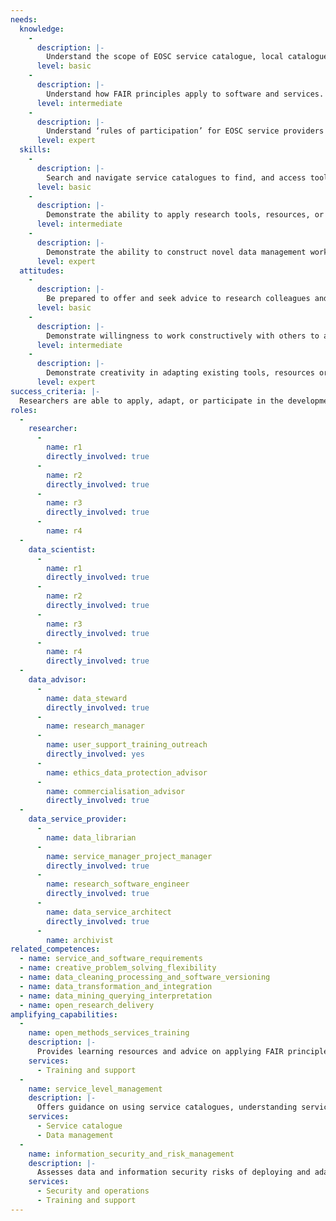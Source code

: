 ```yaml
---
needs: 
  knowledge: 
    - 
      description: |-
        Understand the scope of EOSC service catalogue, local catalogues, and other reputable sources of tools, resources, or services. Identify relevant examples that fit research purposes and organisational requirements. Understand service level and user agreement concepts. Appreciate how to identify use cases for needs unmet by available tools, resources or services, and understand basic coding concepts, semantic resources, and scripting languages used to create these.
      level: basic
    - 
      description: |-
        Understand how FAIR principles apply to software and services. Be familiar with the Research Software Engineer role, and how to articulate functional and non-functional requirements for software in a form that a Research Software Engineer can translate into code that fulfils them.
      level: intermediate
    - 
      description: |-
        Understand ‘rules of participation’ for EOSC service providers and how to make services operational in the EOSC. Be familiar with a variety of coding techniques, software architectures, and cloud computing concepts. Be able to identify opportunities to apply these to the research domain.
      level: expert
  skills: 
    - 
      description: |-
        Search and navigate service catalogues to find, and access tools (etc), identify how to use these for basic applications in the research context, making them interoperable with local data or tools, within licensing or privacy constraints. Identify scripting languages relevant to the domain, and write scripts to perform simple data management routines.
      level: basic
    - 
      description: |-
        Demonstrate the ability to apply research tools, resources, or services in virtual environments to fulfil research needs or reuse research data for non-academic applications. Demonstrate that locally developed tools, resources, or services are FAIR, and on what licence or accessibility terms.
      level: intermediate
    - 
      description: |-
        Demonstrate the ability to construct novel data management workflows by assembling tools, resources or services that perform data management tasks more efficiently or effectively. Be able to specify service level agreements and terms of use consistent with FAIR principles.
      level: expert
  attitudes: 
    -
      description: |-
        Be prepared to offer and seek advice to research colleagues and professional support services.
      level: basic
    -
      description: |-
        Demonstrate willingness to work constructively with others to apply or adapt existing tools, resources or services to solve problems. Be willing to learn new techniques.
      level: intermediate
    - 
      description: |-
        Demonstrate creativity in adapting existing tools, resources or services to solve problems. Develop novel techniques to perform research data management tasks more efficiently or effectively.
      level: expert
success_criteria: |-
  Researchers are able to apply, adapt, or participate in the development of FAIR research tools, resources, or services.
roles: 
  - 
    researcher: 
      - 
        name: r1
        directly_involved: true
      - 
        name: r2
        directly_involved: true
      - 
        name: r3
        directly_involved: true
      - 
        name: r4
  - 
    data_scientist:
      - 
        name: r1
        directly_involved: true
      - 
        name: r2
        directly_involved: true
      - 
        name: r3
        directly_involved: true
      - 
        name: r4
        directly_involved: true
  - 
    data_advisor: 
      - 
        name: data_steward
        directly_involved: true
      - 
        name: research_manager
      - 
        name: user_support_training_outreach
        directly_involved: yes
      - 
        name: ethics_data_protection_advisor
      - 
        name: commercialisation_advisor
        directly_involved: true
  - 
    data_service_provider: 
      - 
        name: data_librarian
      - 
        name: service_manager_project_manager
        directly_involved: true
      - 
        name: research_software_engineer
        directly_involved: true
      - 
        name: data_service_architect
        directly_involved: true
      - 
        name: archivist
related_competences: 
  - name: service_and_software_requirements
  - name: creative_problem_solving_flexibility
  - name: data_cleaning_processing_and_software_versioning
  - name: data_transformation_and_integration
  - name: data_mining_querying_interpretation
  - name: open_research_delivery
amplifying_capabilities: 
  - 
    name: open_methods_services_training
    description: |-
      Provides learning resources and advice on applying FAIR principles to tools, resources and services. Resources and advice address domain-specific issues appropriately.
    services: 
      - Training and support
  - 
    name: service_level_management
    description: |-
      Offers guidance on using service catalogues, understanding service levels and service management frameworks, including EOSC rules of participation for service providers.
    services: 
      - Service catalogue
      - Data management
  - 
    name: information_security_and_risk_management
    description: |-
      Assesses data and information security risks of deploying and adapting third-party software and resources, offering practical and proportionate  approaches to manage risks.
    services: 
      - Security and operations
      - Training and support
---
```

